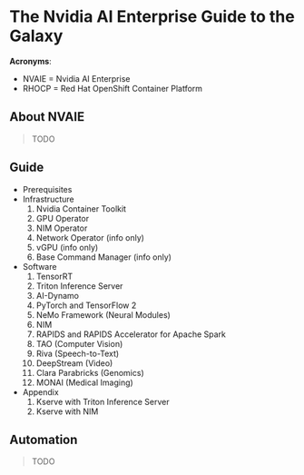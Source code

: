 # The Nvidia AI Enterprise Guide to the Galaxy

**Acronyms**:

- NVAIE = Nvidia AI Enterprise
- RHOCP = Red Hat OpenShift Container Platform

## About NVAIE

> TODO

## Guide

- Prerequisites
- Infrastructure
  1. Nvidia Container Toolkit
  1. GPU Operator
  1. NIM Operator
  1. Network Operator (info only)
  1. vGPU (info only)
  1. Base Command Manager (info only)  
- Software
  1. TensorRT
  1. Triton Inference Server
  1. AI-Dynamo
  1. PyTorch and TensorFlow 2
  1. NeMo Framework (Neural Modules)
  1. NIM
  1. RAPIDS and RAPIDS Accelerator for Apache Spark 
  1. TAO (Computer Vision)
  1. Riva (Speech-to-Text)
  1. DeepStream (Video)
  1. Clara Parabricks (Genomics)
  1. MONAI (Medical Imaging)
- Appendix
  1. Kserve with Triton Inference Server
  1. Kserve with NIM

## Automation

> TODO
